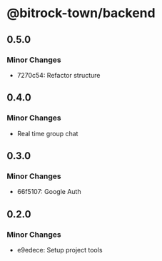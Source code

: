 # @bitrock-town/backend

## 0.5.0

### Minor Changes

- 7270c54: Refactor structure

## 0.4.0

### Minor Changes

- Real time group chat

## 0.3.0

### Minor Changes

- 66f5107: Google Auth

## 0.2.0

### Minor Changes

- e9edece: Setup project tools
